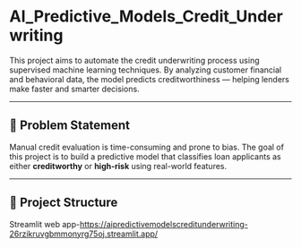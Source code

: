 # AI_Predictive_Models_Credit_Underwriting

This project aims to automate the credit underwriting process using supervised machine learning techniques. By analyzing customer financial and behavioral data, the model predicts creditworthiness — helping lenders make faster and smarter decisions.

---

## 🧠 Problem Statement

Manual credit evaluation is time-consuming and prone to bias. The goal of this project is to build a predictive model that classifies loan applicants as either **creditworthy** or **high-risk** using real-world features.

---

## 📁 Project Structure

Streamlit web app-https://aipredictivemodelscreditunderwriting-26rzikruvgbmmonyrg75oj.streamlit.app/
